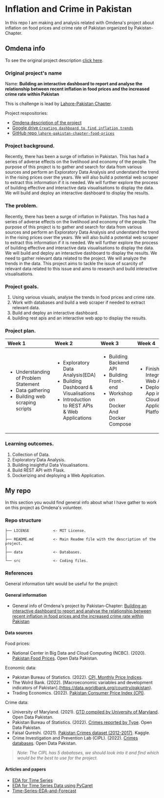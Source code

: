 # Inflation and Crime in Pakistan
In this repo I am making and analysis related with Omdena's project about inflation on food prices and crime rate of Pakistan organized by Pakistan-Chapter.

## Omdena info
To see the original project description [click here](https://omdena.com/chapter-challenges/building-an-interactive-dashboard-to-report-and-analyse-the-relationship-between-recent-inflation-in-food-prices-and-the-increased-crime-rate-within-pakistan/).

### Original project's name

Name: **Building an interactive dashboard to report and analyse the relationship between recent inflation in food prices and the increased crime rate within Pakistan**

This is challenge is lead by [Lahore-Pakistan Chapter](https://omdena.com/local-chapters/lahore-pakistan-chapter/).

Project respositories:  
- [Omdena description of the project](https://omdena.com/chapter-challenges/building-an-interactive-dashboard-to-report-and-analyse-the-relationship-between-recent-inflation-in-food-prices-and-the-increased-crime-rate-within-pakistan/)
- [Google drive `Creating dashboard to find inflation trends`](https://drive.google.com/drive/folders/1qhmno2xSpmtjyORLF6VVkGb0DRqJnWd5)
- [GitHub repo `lahore-pakistan-chapter-food-prices`](https://github.com/OmdenaAI/lahore-pakistan-chapter-food-prices)

### Project background.

Recently, there has been a surge of inflation in Pakistan. This has had a series of adverse effects on the livelihood and economy of the people. The purpose of this project is to gather and search for data from various sources and perform an Exploratory Data Analysis and understand the trend in the rising prices over the years. We will also build a potential web scraper to extract this information if it is needed. We will further explore the process of building effective and interactive data visualisations to display the data. We will build and deploy an interactive dashboard to display the results.

### The problem.

Recently, there has been a surge of inflation in Pakistan. This has had a series of adverse effects on the livelihood and economy of the people. The purpose of this project is to gather and search for data from various sources and perform an Exploratory Data Analysis and understand the trend in the rising prices over the years. We will also build a potential web scraper to extract this information if it is needed. We will further explore the process of building effective and interactive data visualisations to display the data. We will build and deploy an interactive dashboard to display the results.
We need to gather relevant data related to the project. We will analyze the trends in the data. This project aims to tackle the issue of scarcity of relevant data related to this issue and aims to research and build interactive visualisations.

### Project goals.

1. Using various visuals, analyse the trends in food prices and crime rate.
2. Work with databases and build a web scraper if needed to extract relevant data.
3. Build and deploy an interactive dashboard.
4. building rest apis and an interactive web app to display the results.

### Project plan.

| Week 1|Week 2 |Week 3 |Week 4 |
|:---|:---|:---|:---|
|<ul><li>Understanding of Problem Statement</li><li>Data gathering</li><li>Building web scraping scripts</li></ul>|<ul><li>Exploratory Data Analysis(EDA)</li><li>Building Dashboard & Visualisations</li><li>Introduction to REST APIs & Web Applications</li></ul>|<ul><li>Building Backend API</li><li>Building Front-end</li><li>Workshop on Docker And Docker Compose</li></ul>|<ul><li>Finish Integrating Web App</li><li>Deploy the App in Cloud Application Platforms</li></ul>|

### Learning outcomes.

1. Collection of Data.
2. Exploratory Data Analysis.
3. Building insightful Data Visualisations.
4. Build REST API with Flask.
5. Dockerizing and deploying a Web Application.

## My repo
In this section you would find general info about what I have gather to work on this project as Omdena's volunteer.

### Repo structure

    ├── LICENSE           <- MIT License.  
    |  
    ├── README.md         <- Main Readme file with the description of the project.  
    |  
    ├── data              <- Databases.  
    |  
    └── src               <- Coding files.  
    
### References

General information taht would be useful for the project:

#### General information
- General info of Omdena's project by Pakistan-Chapter: [Building an interactive dashboard to report and analyse the relationship between recent inflation in food prices and the increased crime rate within Pakistan](https://omdena.com/chapter-challenges/building-an-interactive-dashboard-to-report-and-analyse-the-relationship-between-recent-inflation-in-food-prices-and-the-increased-crime-rate-within-pakistan/)

#### Data sources

Food prices:
- National Center in Big Data and Cloud Computing (NCBC). (2020). [Pakistan Food Prices](https://opendata.com.pk/dataset/pakistan-food-prices). Open Data Pakistan.

Economic data:
- Pakistan Bureau of Statistics. (2022). [CPI, Monthly Price Indices](https://www.pbs.gov.pk/cpi).
- The Wolrd Bank. (2022). [Macroeconomic variables and development indicators of Pakistan].(https://data.worldbank.org/country/pakistan).
- Trading Economics. (2022). [Pakistan Consumer Price Index (CPI)](https://tradingeconomics.com/pakistan/consumer-price-index-cpi).

Crime data:
- University of Maryland. (2021). [GTD compiled by University of Maryland](https://opendata.com.pk/dataset/pakistan-terror-attacks). Open Data Pakistan.
- Pakistan Bureau of Statistics. (2022). [Crimes reported by Type](https://opendata.com.pk/dataset/crimes-reported-by-type). Open Data Pakistan.
- Faisal Qureshi. (2021). [Pakistan Crimes dataset (2012-2017)](https://www.kaggle.com/datasets/mfaisalqureshi/pakistan-crimes-by-type). Kaggle.
- Crime Investigation and Prevention Lab (CIPL). (2022). [Crimes databases](https://opendata.com.pk/organization/cipl). Open Data Pakistan.
> *Note: The CIPL has 5 dabatases, we should look into it and find which would be the best to use for the project.*

#### Articles and papers
- [EDA for Time Series](https://eriikcasstro.medium.com/eda-for-time-series-b2ea7b36c65a) 
- [EDA for Time Series Data using PyCaret](https://developers.refinitiv.com/en/article-catalog/article/ai-data-engineering-eda-for-time-series-data-using-pycaret)
- [Time-Series-EDA-and-Forecast](https://github.com/disojn/Time-Series-EDA-and-Forecast/blob/master/Time%20Series-Exploratory%20Data%20Analysis%20%26%20Forecast.ipynb)
